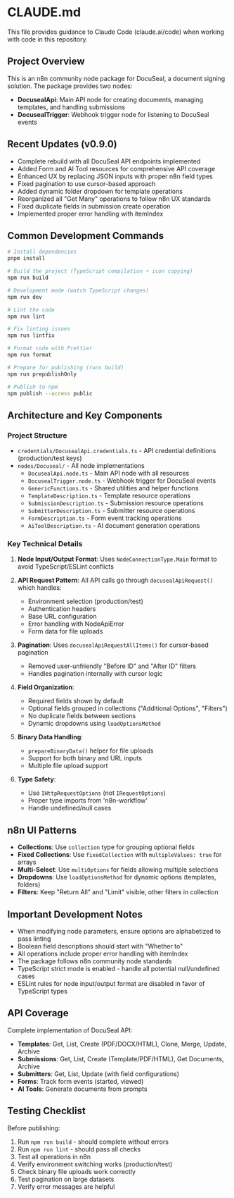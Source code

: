 # CLAUDE.md

This file provides guidance to Claude Code (claude.ai/code) when working with code in this repository.

## Project Overview

This is an n8n community node package for DocuSeal, a document signing solution. The package provides two nodes:
- **DocusealApi**: Main API node for creating documents, managing templates, and handling submissions
- **DocusealTrigger**: Webhook trigger node for listening to DocuSeal events

## Recent Updates (v0.9.0)
- Complete rebuild with all DocuSeal API endpoints implemented
- Added Form and AI Tool resources for comprehensive API coverage
- Enhanced UX by replacing JSON inputs with proper n8n field types
- Fixed pagination to use cursor-based approach
- Added dynamic folder dropdown for template operations
- Reorganized all "Get Many" operations to follow n8n UX standards
- Fixed duplicate fields in submission create operation
- Implemented proper error handling with itemIndex

## Common Development Commands

```bash
# Install dependencies
pnpm install

# Build the project (TypeScript compilation + icon copying)
npm run build

# Development mode (watch TypeScript changes)
npm run dev

# Lint the code
npm run lint

# Fix linting issues
npm run lintfix

# Format code with Prettier
npm run format

# Prepare for publishing (runs build)
npm run prepublishOnly

# Publish to npm
npm publish --access public
```

## Architecture and Key Components

### Project Structure
- `credentials/DocusealApi.credentials.ts` - API credential definitions (production/test keys)
- `nodes/Docuseal/` - All node implementations
  - `DocusealApi.node.ts` - Main API node with all resources
  - `DocusealTrigger.node.ts` - Webhook trigger for DocuSeal events
  - `GenericFunctions.ts` - Shared utilities and helper functions
  - `TemplateDescription.ts` - Template resource operations
  - `SubmissionDescription.ts` - Submission resource operations
  - `SubmitterDescription.ts` - Submitter resource operations
  - `FormDescription.ts` - Form event tracking operations
  - `AiToolDescription.ts` - AI document generation operations

### Key Technical Details

1. **Node Input/Output Format**: Uses `NodeConnectionType.Main` format to avoid TypeScript/ESLint conflicts

2. **API Request Pattern**: All API calls go through `docusealApiRequest()` which handles:
   - Environment selection (production/test)
   - Authentication headers
   - Base URL configuration
   - Error handling with NodeApiError
   - Form data for file uploads

3. **Pagination**: Uses `docusealApiRequestAllItems()` for cursor-based pagination
   - Removed user-unfriendly "Before ID" and "After ID" filters
   - Handles pagination internally with cursor logic

4. **Field Organization**:
   - Required fields shown by default
   - Optional fields grouped in collections ("Additional Options", "Filters")
   - No duplicate fields between sections
   - Dynamic dropdowns using `loadOptionsMethod`

5. **Binary Data Handling**: 
   - `prepareBinaryData()` helper for file uploads
   - Support for both binary and URL inputs
   - Multiple file upload support

6. **Type Safety**:
   - Use `IHttpRequestOptions` (not `IRequestOptions`)
   - Proper type imports from 'n8n-workflow'
   - Handle undefined/null cases

## n8n UI Patterns

- **Collections**: Use `collection` type for grouping optional fields
- **Fixed Collections**: Use `fixedCollection` with `multipleValues: true` for arrays
- **Multi-Select**: Use `multiOptions` for fields allowing multiple selections
- **Dropdowns**: Use `loadOptionsMethod` for dynamic options (templates, folders)
- **Filters**: Keep "Return All" and "Limit" visible, other filters in collection

## Important Development Notes

- When modifying node parameters, ensure options are alphabetized to pass linting
- Boolean field descriptions should start with "Whether to"
- All operations include proper error handling with itemIndex
- The package follows n8n community node standards
- TypeScript strict mode is enabled - handle all potential null/undefined cases
- ESLint rules for node input/output format are disabled in favor of TypeScript types

## API Coverage

Complete implementation of DocuSeal API:
- **Templates**: Get, List, Create (PDF/DOCX/HTML), Clone, Merge, Update, Archive
- **Submissions**: Get, List, Create (Template/PDF/HTML), Get Documents, Archive  
- **Submitters**: Get, List, Update (with field configurations)
- **Forms**: Track form events (started, viewed)
- **AI Tools**: Generate documents from prompts

## Testing Checklist

Before publishing:
1. Run `npm run build` - should complete without errors
2. Run `npm run lint` - should pass all checks
3. Test all operations in n8n
4. Verify environment switching works (production/test)
5. Check binary file uploads work correctly
6. Test pagination on large datasets
7. Verify error messages are helpful